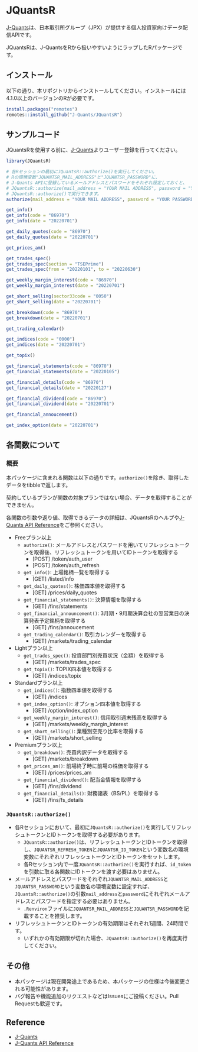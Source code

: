
# JQuantsR

<!-- badges: start -->
<!-- badges: end -->

[J-Quants](https://jpx-jquants.com/)は、日本取引所グループ（JPX）が提供する個人投資家向けデータ配信APIです。

JQuantsRは、J-QuantsをRから扱いやすいようにラップしたRパッケージです。

## インストール

以下の通り、本リポジトリからインストールしてください。インストールには4.1.0以上のバージョンのRが必要です。

``` r
install.packages("remotes")
remotes::install_github("J-Quants/JQuantsR")
```

## サンプルコード

JQuantsRを使用する前に、[J-Quants](https://jpx-jquants.com/)よりユーザー登録を行ってください。

``` r
library(JQuantsR)

# 各Rセッションの最初にJQuantsR::authorize()を実行してください。
# Rの環境変数"JQUANTSR_MAIL_ADDRESS"と"JQUANTSR_PASSWORD"に、
# J-Quants APIに登録しているメールアドレスとパスワードをそれぞれ設定しておくと、
# JQuantsR::authorize(mail_address = "YOUR MAIL ADDRESS", password = "YOUR PASSWORD")の代わりに
# JQuantsR::authorize()で実行できます。
authorize(mail_address = "YOUR MAIL ADDRESS", password = "YOUR PASSWORD")

get_info()
get_info(code = "86970")
get_info(date = "20220701")

get_daily_quotes(code = "86970")
get_daily_quotes(date = "20220701")

get_prices_am()

get_trades_spec()
get_trades_spec(section = "TSEPrime")
get_trades_spec(from = "20220101", to = "20220630")

get_weekly_margin_interest(code = "86970")
get_weekly_margin_interest(date = "20220701")

get_short_selling(sector33code = "0050")
get_short_selling(date = "20220701")

get_breakdown(code = "86970")
get_breakdown(date = "20220701")

get_trading_calendar()

get_indices(code = "0000")
get_indices(date = "20220701")

get_topix()

get_financial_statements(code = "86970")
get_financial_statements(date = "20220105")

get_financial_details(code = "86970")
get_financial_details(date = "20220127")

get_financial_dividend(code = "86970")
get_financial_dividend(date = "20220701")

get_financial_annoucement()

get_index_option(date = "20220701")
```

## 各関数について

### 概要

本パッケージに含まれる関数は以下の通りです。`authorize()`を除き、取得したデータをtibbleで返します。

契約しているプランが関数の対象プランではない場合、データを取得することができません。

各関数の引数や返り値、取得できるデータの詳細は、JQuantsRのヘルプや[J-Quants
API
Reference](https://jpx.gitbook.io/j-quants-ja/api-reference)をご参照ください。

- Freeプラン以上
  - `authorize()`:
    メールアドレスとパスワードを用いてリフレッシュトークンを取得後、リフレッシュトークンを用いてIDトークンを取得する
    - \[POST\] /token/auth_user
    - \[POST\] /token/auth_refresh
  - `get_info()`: 上場銘柄一覧を取得する
    - \[GET\] /listed/info
  - `get_daily_quotes()`: 株価四本値を取得する
    - \[GET\] /prices/daily_quotes
  - `get_financial_statements()`: 決算情報を取得する
    - \[GET\] /fins/statements
  - `get_financial_announcement()`:
    3月期・9月期決算会社の翌営業日の決算発表予定銘柄を取得する
    - \[GET\] /fins/annoucement
  - `get_trading_calendar()`: 取引カレンダーを取得する
    - \[GET\] /markets/trading_calendar
- Lightプラン以上
  - `get_trades_spec()`: 投資部門別売買状況（金額）を取得する
    - \[GET\] /markets/trades_spec
  - `get_topix()`: TOPIX四本値を取得する
    - \[GET\] /indices/topix
- Standardプラン以上
  - `get_indices()`: 指数四本値を取得する
    - \[GET\] /indices
  - `get_index_option()`: オプション四本値を取得する
    - \[GET\] /option/index_option
  - `get_weekly_margin_interest()`: 信用取引週末残高を取得する
    - \[GET\] /markets/weekly_margin_interest
  - `get_short_selling()`: 業種別空売り比率を取得する
    - \[GET\] /markets/short_selling
- Premiumプラン以上
  - `get_breakdown()`: 売買内訳データを取得する
    - \[GET\] /markets/breakdown
  - `get_prices_am()`: 前場終了時に前場の株価を取得する
    - \[GET\] /prices/prices_am
  - `get_financial_dividend()`: 配当金情報を取得する
    - \[GET\] /fins/dividend
  - `get_financial_details()`: 財務諸表（BS/PL）を取得する
    - \[GET\] /fins/fs_details

### `JQuantsR::authorize()`

- 各Rセッションにおいて、最初に`JQuantsR::authorize()`を実行してリフレッシュトークンとIDトークンを取得する必要があります。
  - `JQuantsR::authorize()`は、リフレッシュトークンとIDトークンを取得し、`JQUANTSR_REFRESH_TOKEN`と`JQUANTSR_ID_TOKEN`という変数名の環境変数にそれぞれリフレッシュトークンとIDトークンをセットします。
  - 各Rセッション内で一度`JQuantsR::authorize()`を実行すれば、`id_token`を引数に取る各関数にIDトークンを渡す必要はありません。
- メールアドレスとパスワードをそれぞれ`JQUANTSR_MAIL_ADDRESS`と`JQUANTSR_PASSWORD`という変数名の環境変数に設定すれば、`JQuantsR::authorize()`の引数`mail_address`と`password`にそれぞれメールアドレスとパスワードを指定する必要はありません。
  - `.Renviron`ファイルに`JQUANTSR_MAIL_ADDRESS`と`JQUANTSR_PASSWORD`を記載することを推奨します。
- リフレッシュトークンとIDトークンの有効期限はそれぞれ1週間、24時間です。
  - いずれかの有効期限が切れた場合、`JQuantsR::authorize()`を再度実行してください。

## その他

- 本パッケージは現在開発途上であるため、本パッケージの仕様は今後変更される可能性があります。
- バグ報告や機能追加のリクエストなどはIssuesにご投稿ください。Pull
  Requestも歓迎です。

## Reference

- [J-Quants](https://jpx-jquants.com/)
- [J-Quants API
  Reference](https://jpx.gitbook.io/j-quants-ja/api-reference)
